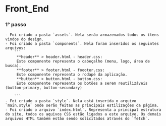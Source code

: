 # Front_End
  ### 1° passo
    - Foi criado a pasta `assets`. Nela serão armazenados todos os ítens vindos do design.
    - Foi criado a pasta `components`. Nela foram inserídos os seguintes arquivos:
        ```
         **header** > header.html - header.css:
         Este componente representa o cabeçalho (menu, logo, área de busca).
         **footer** > footer.html - foooter.css:
         Este componente representa o rodapé da aplicação.
         **button** > button.html - button.css:
         Este componente representa os botões a serem reutilizáveis (button-primary, button-secundary)

        ```
    - Foi criado a pasta `style`. Nela está inserida o arquivo `main.style` onde serão feitas as principais estilizações da página.
    - Foi criado o arquivo `index.html`. Representa a principal estrutura do site, todos os aquivos CSS estão ligados a este arquivo. Os demais arquivos HTML também estão sendo solicitados através do `fetch`.
